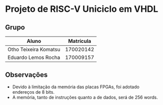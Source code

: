 # Projeto de RISC-V Uniciclo em VHDL

## Grupo

|Aluno                |Matrícula |
----------------------|----------|
|Otho Teixeira Komatsu|170020142 |
|Eduardo Lemos Rocha  |170009157 |

## Observações

- Devido à limitação da memória das placas FPGAs, foi adotado endereços de 8 bits.
- A memória, tanto de instruções quanto a de dados, será de 256 words.
